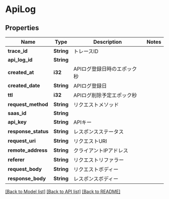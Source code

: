 # ApiLog

## Properties

Name | Type | Description | Notes
------------ | ------------- | ------------- | -------------
**trace_id** | **String** | トレースID | 
**api_log_id** | **String** |  | 
**created_at** | **i32** | APIログ登録日時のエポック秒 | 
**created_date** | **String** | APIログ登録日 | 
**ttl** | **i32** | APIログ削除予定エポック秒 | 
**request_method** | **String** | リクエストメソッド | 
**saas_id** | **String** |  | 
**api_key** | **String** | APIキー | 
**response_status** | **String** | レスポンスステータス | 
**request_uri** | **String** | リクエストURI | 
**remote_address** | **String** | クライアントIPアドレス | 
**referer** | **String** | リクエストリファラー | 
**request_body** | **String** | リクエストボディー | 
**response_body** | **String** | レスポンスボディー | 

[[Back to Model list]](../README.md#documentation-for-models) [[Back to API list]](../README.md#documentation-for-api-endpoints) [[Back to README]](../README.md)


